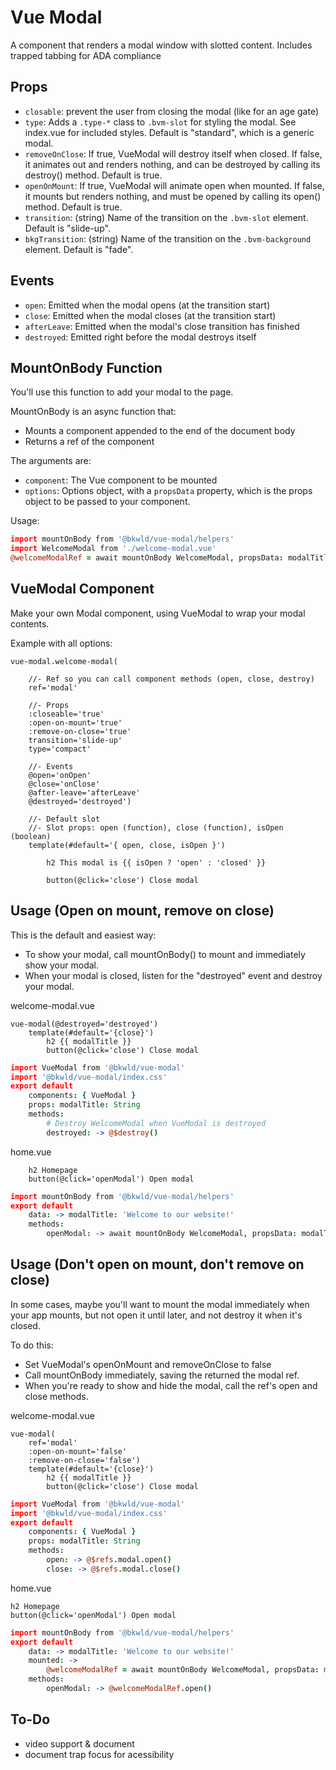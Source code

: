 # Vue Modal

A component that renders a modal window with slotted content. Includes trapped tabbing for ADA compliance

## Props

* `closable`: prevent the user from closing the modal (like for an age gate)
* `type`: Adds a `.type-*` class to `.bvm-slot` for styling the modal.  See index.vue for included styles.  Default is "standard", which is a generic modal.
* `removeOnClose`: If true, VueModal will destroy itself when closed.  If false, it animates out and renders nothing, and can be destroyed by calling its destroy() method.  Default is true.  
* `openOnMount`: If true, VueModal will animate open when mounted.  If false, it mounts but renders nothing, and must be opened by calling its open() method.  Default is true.  
* `transition`: (string) Name of the transition on the `.bvm-slot` element.  Default is "slide-up".
* `bkgTransition`: (string) Name of the transition on the `.bvm-background` element.  Default is "fade".

## Events

* `open`: Emitted when the modal opens (at the transition start)
* `close`: Emitted when the modal closes (at the transition start)
* `afterLeave`: Emitted when the modal's close transition has finished
* `destroyed`: Emitted right before the modal destroys itself

## MountOnBody Function

You'll use this function to add your modal to the page.

MountOnBody is an async function that:
* Mounts a component appended to the end of the document body
* Returns a ref of the component

The arguments are:
* `component`: The Vue component to be mounted
* `options`: Options object, with a `propsData` property, which is the props object to be passed to your component.

Usage: 
```coffee
import mountOnBody from '@bkwld/vue-modal/helpers'
import WelcomeModal from './welcome-modal.vue'
@welcomeModalRef = await mountOnBody WelcomeModal, propsData: modalTitle: "Hello world"
```

## VueModal Component

Make your own Modal component, using VueModal to wrap your modal contents.  

Example with all options:

```pug
vue-modal.welcome-modal(
	
	//- Ref so you can call component methods (open, close, destroy)
	ref='modal'
	
	//- Props
	:closeable='true'
	:open-on-mount='true'
	:remove-on-close='true'
	transition='slide-up'
	type='compact'
	
	//- Events
	@open='onOpen'
	@close='onClose'
	@after-leave='afterLeave'
	@destroyed='destroyed')

	//- Default slot
	//- Slot props: open (function), close (function), isOpen (boolean)
	template(#default='{ open, close, isOpen }')
		
		h2 This modal is {{ isOpen ? 'open' : 'closed' }}
		
		button(@click='close') Close modal
```

## Usage (Open on mount, remove on close)

This is the default and easiest way:
* To show your modal, call mountOnBody() to mount and immediately show your modal.  
* When your modal is closed, listen for the "destroyed" event and destroy your modal.

welcome-modal.vue
```pug
vue-modal(@destroyed='destroyed')
	template(#default='{close}')
		h2 {{ modalTitle }}
		button(@click='close') Close modal
```
```coffee
import VueModal from '@bkwld/vue-modal'
import '@bkwld/vue-modal/index.css'
export default
	components: { VueModal }
	props: modalTitle: String
	methods: 
		# Destroy WelcomeModal when VueModal is destroyed
		destroyed: -> @$destroy()
```

home.vue
```pug
	h2 Homepage
	button(@click='openModal') Open modal
```
```coffee
import mountOnBody from '@bkwld/vue-modal/helpers'
export default
	data: -> modalTitle: 'Welcome to our website!'
	methods:
		openModal: -> await mountOnBody WelcomeModal, propsData: modalTitle: @modalTitle
```


## Usage (Don't open on mount, don't remove on close)

In some cases, maybe you'll want to mount the modal immediately when your app mounts, but not open it until later, and not destroy it when it's closed.  

To do this:
* Set VueModal's openOnMount and removeOnClose to false
* Call mountOnBody immediately, saving the returned the modal ref.
* When you're ready to show and hide the modal, call the ref's open and close methods.

welcome-modal.vue
```pug
vue-modal(
	ref='modal'
	:open-on-mount='false'
	:remove-on-close='false')
	template(#default='{close}')
		h2 {{ modalTitle }}
		button(@click='close') Close modal
```
```coffee
import VueModal from '@bkwld/vue-modal'
import '@bkwld/vue-modal/index.css'
export default
	components: { VueModal }
	props: modalTitle: String
	methods:
		open: -> @$refs.modal.open()
		close: -> @$refs.modal.close()
```

home.vue
```pug
h2 Homepage
button(@click='openModal') Open modal
```
```coffee
import mountOnBody from '@bkwld/vue-modal/helpers'
export default
	data: -> modalTitle: 'Welcome to our website!'
	mounted: ->
		@welcomeModalRef = await mountOnBody WelcomeModal, propsData: modalTitle: @modalTitle
	methods:
		openModal: -> @welcomeModalRef.open()
```

## To-Do
- video support & document
- document trap focus for acessibility
